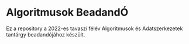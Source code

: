 # Algoritmusok BeadandÓ

Ez a repository a 2022-es tavaszi félév Algoritmusok és Adatszerkezetek tantárgy beadandójához készült.
